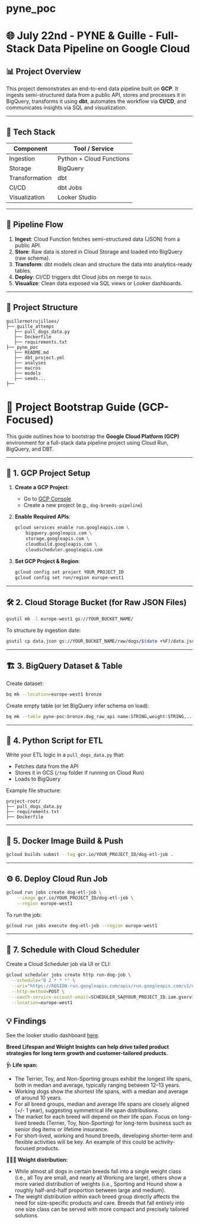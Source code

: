 # pyne_poc
# 🌐 July 22nd - PYNE & Guille - Full-Stack Data Pipeline on Google Cloud

## 📊 Project Overview

This project demonstrates an end-to-end data pipeline built on **GCP**. It ingests semi-structured data from a public API, stores and processes it in BigQuery, transforms it using **dbt**, automates the workflow via **CI/CD**, and communicates insights via SQL and visualization.

---

## 🚀 Tech Stack

| Component        | Tool / Service     |
|------------------|--------------------|
| Ingestion        | Python + Cloud Functions |
| Storage          | BigQuery |
| Transformation   | dbt   |
| CI/CD            | dbt Jobs |
| Visualization    | Looker Studio |

---

## 🔁 Pipeline Flow

1. **Ingest**: Cloud Function fetches semi-structured data (JSON) from a public API.
2. **Store**: Raw data is stored in Cloud Storage and loaded into BigQuery (raw schema).
3. **Transform**: dbt models clean and structure the data into analytics-ready tables.
4. **Deploy**: CI/CD triggers dbt Cloud jobs on merge to `main`.
5. **Visualize**: Clean data exposed via SQL views or Looker dashboards.

---

## 📂 Project Structure

```
guillermotrujilloes/
├── guille_attemps
   ├── pull_dogs_data.py
   ├── Dockerfile
   ├── requirements.txt
├── pyne_poc
   ├── README.md
   ├── dbt_project.yml
   ├── analyses
   ├── macros
   ├── models
   ├── seeds...
├── 
```


# 🚀 Project Bootstrap Guide (GCP-Focused)

This guide outlines how to bootstrap the **Google Cloud Platform (GCP)** environment for a full-stack data pipeline project using Cloud Run, BigQuery, and DBT.

---

## 🔧 1. GCP Project Setup

1. **Create a GCP Project**:

   * Go to [GCP Console](https://console.cloud.google.com/)
   * Create a new project (e.g., `dog-breeds-pipeline`)

2. **Enable Required APIs**:

   ```bash
   gcloud services enable run.googleapis.com \
       bigquery.googleapis.com \
       storage.googleapis.com \
       cloudbuild.googleapis.com \
       cloudscheduler.googleapis.com
   ```

3. **Set GCP Project & Region**:

   ```bash
   gcloud config set project YOUR_PROJECT_ID
   gcloud config set run/region europe-west1
   ```

---

## 🛠️ 2. Cloud Storage Bucket (for Raw JSON Files)

```bash
gsutil mb -l europe-west1 gs://YOUR_BUCKET_NAME/
```

To structure by ingestion date:

```bash
gsutil cp data.json gs://YOUR_BUCKET_NAME/raw/dogs/$(date +%F)/data.json
```

---

## 🏗️ 3. BigQuery Dataset & Table

Create dataset:

```bash
bq mk --location=europe-west1 bronze
```

Create empty table (or let BigQuery infer schema on load):

```bash
bq mk --table pyne-poc:bronze.dog_raw_api name:STRING,weight:STRING,...
```

---

## 🐍 4. Python Script for ETL

Write your ETL logic in a `pull_dogs_data.py` that:

* Fetches data from the API
* Stores it in GCS (`/tmp` folder if running on Cloud Run)
* Loads to BigQuery

Example file structure:

```
project-root/
├── pull_dogs_data.py
├── requirements.txt
├── Dockerfile
```

---

## 🐳 5. Docker Image Build & Push

```bash
gcloud builds submit --tag gcr.io/YOUR_PROJECT_ID/dog-etl-job .
```

---

## ⚙️ 6. Deploy Cloud Run Job

```bash
gcloud run jobs create dog-etl-job \
    --image gcr.io/YOUR_PROJECT_ID/dog-etl-job \
    --region europe-west1
```

To run the job:

```bash
gcloud run jobs execute dog-etl-job --region europe-west1
```

---

## 📅 7. Schedule with Cloud Scheduler

Create a Cloud Scheduler job via UI or CLI:

```bash
gcloud scheduler jobs create http run-dog-job \
  --schedule="0 2 * * *" \
  --uri="https://REGION-run.googleapis.com/apis/run.googleapis.com/v1/namespaces/YOUR_PROJECT_ID/jobs/dog-etl-job:run" \
  --http-method=POST \
  --oauth-service-account-email=SCHEDULER_SA@YOUR_PROJECT_ID.iam.gserviceaccount.com \
  --location=europe-west1
```


## 💡 Findings

See the looker studio dashboard [here](https://lookerstudio.google.com/reporting/c5eb01a2-525f-4736-9e4a-56e56d5e1191/page/JwzRF/edit). 

**Breed Lifespan and Weight Insights can help drive tailed product strategies for long term growth and customer-tailored products.**


**🩺 Life span:**

- The Terrier, Toy, and Non-Sporting groups exhibit the longest life spans, both in median and average, typically ranging between 12–13 years.
- Working dogs show the shortest life spans, with a median and average of around 10 years.
- For all breed groups, median and average life spans are closely aligned (+/- 1 year), suggesting symmetrical life span distributions.
- The market for each breed will depend on their life span. Focus on long-lived breeds (Terrier, Toy, Non-Sporting) for long-term business such as senior dog items or lifetime insurance.
- For short-lived, working and hound breeds, developing shorter-term and flexible activities will be key. An example of this could be activity-focused products.

**🏋🏼‍♂️ Weight distribution:**
- While almost all dogs in certain breeds fall into a single weight class (i.e., all Toy are small, and nearly all Working are large), others show a more varied distribution of weights (i.e., Sporting and Hound show a roughly half-and-half proportion between large and medium).
- The weight distribution within each breed group directly affects the need for size-specific products and care. Breeds that fall entirely into one size class can be served with more compact and precisely tailored solutions.
